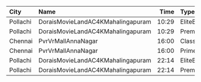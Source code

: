 | City     | Name                              |  Time | Type    | Price | Capacity | Booked |
| :------- | :-------------------------------- | ----: | :------ | ----: | -------: | -----: |
| Pollachi | DoraisMovieLandAC4KMahalingapuram | 10:29 | EliteB  |  150₹ |       14 |     14 |
| Pollachi | DoraisMovieLandAC4KMahalingapuram | 10:29 | Premium |  110₹ |      469 |     37 |
| Chennai  | PvrVrMallAnnaNagar                | 16:00 | Classic |   60₹ |        5 |      5 |
| Chennai  | PvrVrMallAnnaNagar                | 16:00 | Prime   |  191₹ |       51 |     37 |
| Pollachi | DoraisMovieLandAC4KMahalingapuram | 22:14 | EliteB  |  150₹ |       14 |     14 |
| Pollachi | DoraisMovieLandAC4KMahalingapuram | 22:14 | Premium |  110₹ |      469 |     42 |
